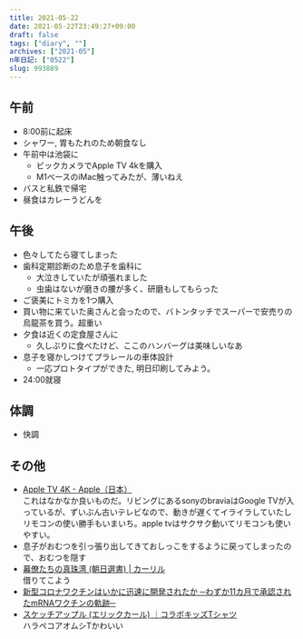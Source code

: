 ```yaml
---
title: 2021-05-22
date: 2021-05-22T23:49:27+09:00
draft: false
tags: ["diary", ""]
archives: ["2021-05"]
n年日記: ["0522"]
slug: 993889
---
```

## 午前
- 8:00前に起床
- シャワー, 胃もたれのため朝食なし
- 午前中は池袋に
  - ビックカメラでApple TV 4kを購入
  - M1ベースのiMac触ってみたが、薄いねえ
- バスと私鉄で帰宅
- 昼食はカレーうどんを
## 午後
- 色々してたら寝てしまった
- 歯科定期診断のため息子を歯科に
  - 大泣きしていたが頑張れました
  - 虫歯はないが磨きの腰が多く、研磨もしてもらった
- ご褒美にトミカを1つ購入
- 買い物に来ていた奥さんと会ったので、バトンタッチでスーパーで安売りの烏龍茶を買う。超重い
- 夕食は近くの定食屋さんに
  - 久しぶりに食べたけど、ここのハンバーグは美味しいなあ
- 息子を寝かしつけてプラレールの車体設計
  - 一応プロトタイプができた, 明日印刷してみよう。
- 24:00就寝
## 体調
- 快調
## その他
- [Apple TV 4K - Apple（日本）](https://www.apple.com/jp/apple-tv-4k/)  
これはなかなか良いものだ。リビングにあるsonyのbraviaはGoogle TVが入っているが、ずいぶん古いテレビなので、動きが遅くてイライラしていたしリモコンの使い勝手もいまいち。apple tvはサクサク動いてリモコンも使いやすい。
- 息子がおむつを引っ張り出してきておしっこをするように戻ってしまったので、おむつを隠す
- [幕僚たちの真珠湾 (朝日選書) | カーリル](https://calil.jp/book/402259537X)  
借りてこよう
- [新型コロナワクチンはいかに迅速に開発されたか ─わずか11カ月で承認されたmRNAワクチンの軌跡─](https://www.amazon.co.jp/dp/B091YLXM3L/)
- [スケッチアップル (エリックカール) ｜コラボキッズTシャツ](https://www.graniph.com/shop/g/g04600082010032/)  
ハラペコアオムシTかわいい
